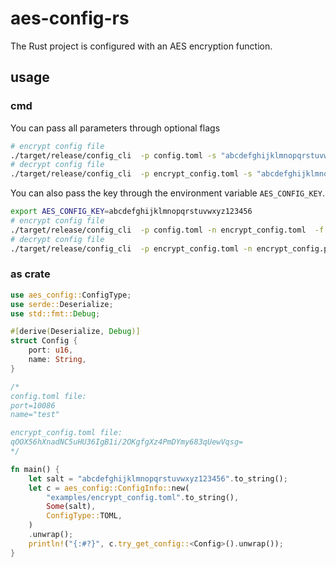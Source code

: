 # aes-config-rs

The Rust project is configured with an AES encryption function.

## usage

### cmd

You can pass all parameters through optional flags
```bash
# encrypt config file
./target/release/config_cli  -p config.toml -s "abcdefghijklmnopqrstuvwxyz123456" -n encrypt_config.toml  -f toml encrypt
# decrypt config file
./target/release/config_cli  -p encrypt_config.toml -s "abcdefghijklmnopqrstuvwxyz123456" -n encrypt_config.plain.toml  -f toml decrypt
```

You can also pass the key through the environment variable `AES_CONFIG_KEY`.
```bash
export AES_CONFIG_KEY=abcdefghijklmnopqrstuvwxyz123456 
# encrypt config file
./target/release/config_cli  -p config.toml -n encrypt_config.toml  -f toml encrypt
# decrypt config file
./target/release/config_cli  -p encrypt_config.toml -n encrypt_config.plain.toml  -f toml decrypt
```

### as crate

```rust
use aes_config::ConfigType;
use serde::Deserialize;
use std::fmt::Debug;

#[derive(Deserialize, Debug)]
struct Config {
    port: u16,
    name: String,
}

/*
config.toml file:
port=10086
name="test"

encrypt_config.toml file:
qOOX56hXnadNC5uHU36IgB1i/2OKgfgXz4PmDYmy683qUewVqsg=
*/

fn main() {
    let salt = "abcdefghijklmnopqrstuvwxyz123456".to_string();
    let c = aes_config::ConfigInfo::new(
        "examples/encrypt_config.toml".to_string(),
        Some(salt),
        ConfigType::TOML,
    )
    .unwrap();
    println!("{:#?}", c.try_get_config::<Config>().unwrap());
}

```
